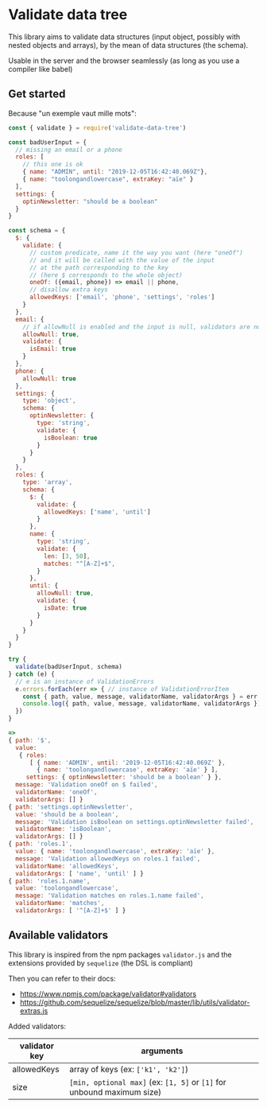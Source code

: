 # Validate data tree

This library aims to validate data structures (input object, possibly with nested objects and arrays), by the mean of data structures (the schema).

Usable in the server and the browser seamlessly (as long as you use a compiler like babel)

## Get started

Because "un exemple vaut mille mots":

```js
const { validate } = require('validate-data-tree')

const badUserInput = {
  // missing an email or a phone
  roles: [
    // this one is ok
    { name: "ADMIN", until: "2019-12-05T16:42:40.069Z"},
    { name: "toolongandlowercase", extraKey: "aïe" }
  ],
  settings: {
    optinNewsletter: "should be a boolean"
  }
}

const schema = {
  $: {
    validate: {
      // custom predicate, name it the way you want (here "oneOf")
      // and it will be called with the value of the input
      // at the path corresponding to the key
      // (here $ corresponds to the whole object)
      oneOf: ({email, phone}) => email || phone,
      // disallow extra keys
      allowedKeys: ['email', 'phone', 'settings', 'roles']
    }
  },
  email: {
    // if allowNull is enabled and the input is null, validators are not called
    allowNull: true,
    validate: {
      isEmail: true
    }
  },
  phone: {
    allowNull: true
  },
  settings: {
    type: 'object',
    schema: {
      optinNewsletter: {
        type: 'string',
        validate: {
          isBoolean: true
        }
      }
    }
  },
  roles: {
    type: 'array',
    schema: {
      $: {
        validate: {
          allowedKeys: ['name', 'until']
        }
      },
      name: {
        type: 'string',
        validate: {
          len: [3, 50],
          matches: "^[A-Z]+$",
        }
      },
      until: {
        allowNull: true,
        validate: {
          isDate: true
        }
      }
    }
  }
}

try {
  validate(badUserInput, schema)
} catch (e) {
  // e is an instance of ValidationErrors
  e.errors.forEach(err => { // instance of ValidationErrorItem
    const { path, value, message, validatorName, validatorArgs } = err
    console.log({ path, value, message, validatorName, validatorArgs })
  })
}

=>
{ path: '$',
  value:
   { roles:
      [ { name: 'ADMIN', until: '2019-12-05T16:42:40.069Z' },
        { name: 'toolongandlowercase', extraKey: 'aïe' } ],
     settings: { optinNewsletter: 'should be a boolean' } },
  message: 'Validation oneOf on $ failed',
  validatorName: 'oneOf',
  validatorArgs: [] }
{ path: 'settings.optinNewsletter',
  value: 'should be a boolean',
  message: 'Validation isBoolean on settings.optinNewsletter failed',
  validatorName: 'isBoolean',
  validatorArgs: [] }
{ path: 'roles.1',
  value: { name: 'toolongandlowercase', extraKey: 'aïe' },
  message: 'Validation allowedKeys on roles.1 failed',
  validatorName: 'allowedKeys',
  validatorArgs: [ 'name', 'until' ] }
{ path: 'roles.1.name',
  value: 'toolongandlowercase',
  message: 'Validation matches on roles.1.name failed',
  validatorName: 'matches',
  validatorArgs: [ '^[A-Z]+$' ] }
```

## Available validators

This library is inspired from the npm packages `validator.js` and the extensions provided by `sequelize` (the DSL is compliant)

Then you can refer to their docs:
- https://www.npmjs.com/package/validator#validators
- https://github.com/sequelize/sequelize/blob/master/lib/utils/validator-extras.js

Added validators:

| validator key | arguments |
| --- | --- |
| allowedKeys | array of keys (ex: `['k1', 'k2']`) |
| size | `[min, optional max]` (ex: `[1, 5]` or `[1]` for unbound maximum size) |
